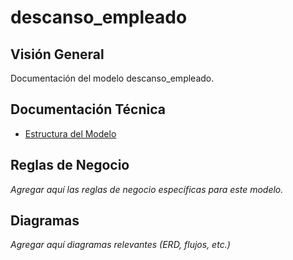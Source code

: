 # descanso_empleado

## Visión General

Documentación del modelo descanso_empleado.

## Documentación Técnica

- [Estructura del Modelo](./_generated/descanso_empleado.md)

## Reglas de Negocio

*Agregar aquí las reglas de negocio específicas para este modelo.*

## Diagramas

*Agregar aquí diagramas relevantes (ERD, flujos, etc.)*
